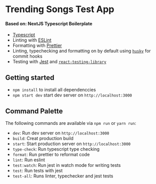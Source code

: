 # Trending Songs Test App

#### Based on: NextJS Typescript Boilerplate

- [Typescript](https://www.typescriptlang.org/)
- Linting with [ESLint](https://eslint.org/)
- Formatting with [Prettier](https://prettier.io/)
- Linting, typechecking and formatting on by default using [`husky`](https://github.com/typicode/husky) for commit hooks
- Testing with [Jest](https://jestjs.io/) and [`react-testing-library`](https://testing-library.com/docs/react-testing-library/intro)

## Getting started

- `npm install` to install all dependenccies
- `npm start dev` start dev server on `http://localhost:3000`

## Command Palette

The following commands are available via `npm run` or `yarn run`:

- `dev`: Run dev server on `http://localhost:3000`
- `build`: Creat production build
- `start`: Start production server on `http://localhost:3000`
- `type-check`: Run typescript type checking
- `format`: Run prettier to reformat code
- `lint`: Run eslint
- `test:watch`: Run jest in watch mode for writing tests
- `test`: Run tests with jest
- `test-all`: Runs linter, typechecker and jest tests
